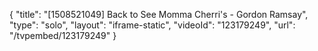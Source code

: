 {
    "title": "[1508521049] Back to See Momma Cherri's - Gordon Ramsay",
    "type": "solo",
    "layout": "iframe-static",
    "videoId": "123179249",
    "url": "\/tvpembed\/123179249"
}